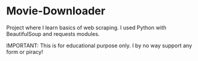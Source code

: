 # Movie-Downloader
Project where I learn basics of web scraping. I used Python with BeautifulSoup and requests modules.

IMPORTANT:
This is for educational purpose only. I by no way support any form or piracy!
